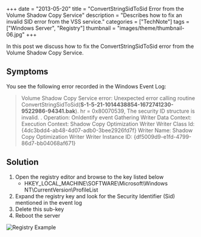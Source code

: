 +++
date = "2013-05-20"
title = "ConvertStringSidToSid Error from the Volume Shadow Copy Service"
description = "Describes how to fix an invalid SID error from the VSS service."
categories = ["TechNote"]
tags = ["Windows Server", "Registry"]
thumbnail = "images/theme/thumbnail-06.jpg"
+++

In this post we discuss how to fix the ConvertStringSidToSid error from the Volume Shadow Copy Service.

<!--more-->

## Symptoms ##
You see the following error recorded in the Windows Event Log:

> Volume Shadow Copy Service error: Unexpected error calling routine ConvertStringSidToSid(**S-1-5-21-1014438854-1672741230-9522986-94341.bak**). hr = 0x80070539, The security ID structure is invalid. . Operation: OnIdentify event Gathering Writer Data Context: Execution Context: Shadow Copy Optimization Writer Writer Class Id: {4dc3bdd4-ab48-4d07-adb0-3bee2926fd7f} Writer Name: Shadow Copy Optimization Writer Writer Instance ID: {df5009d9-e1fd-4799-86d7-bb04068af671}
> 
     
## Solution ##
1.	Open the registry editor and browse to the key listed below
	- HKEY\_LOCAL\_MACHINE\SOFTWARE\Microsoft\Windows NT\CurrentVersion\ProfileList
2.	Expand the registry key and look for the Security Identifier (Sid) mentioned in the event log
3.	Delete this sub-key
4.	Reboot the server

![Registry Example](/images/posts/convertstringsidtosid-error-from-the-volume-shadow-copy-service.png)
